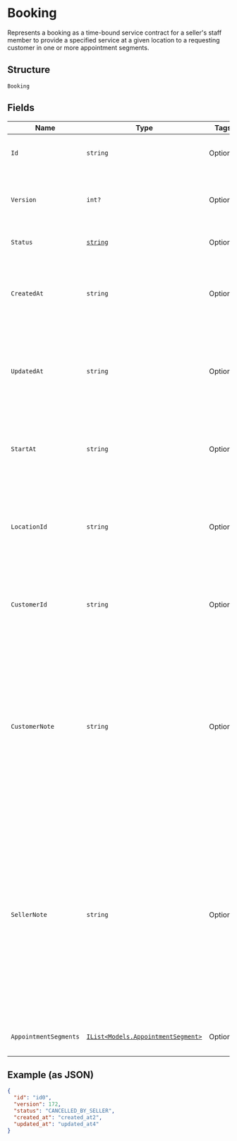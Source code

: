 
# Booking

Represents a booking as a time-bound service contract for a seller's staff member to provide a specified service
at a given location to a requesting customer in one or more appointment segments.

## Structure

`Booking`

## Fields

| Name | Type | Tags | Description |
|  --- | --- | --- | --- |
| `Id` | `string` | Optional | A unique ID of this object representing a booking. |
| `Version` | `int?` | Optional | The revision number for the booking used for optimistic concurrency. |
| `Status` | [`string`](/doc/models/booking-status.md) | Optional | Supported booking statuses. |
| `CreatedAt` | `string` | Optional | The timestamp specifying the creation time of this booking, in RFC 3339 format. |
| `UpdatedAt` | `string` | Optional | The timestamp specifying the most recent update time of this booking, in RFC 3339 format. |
| `StartAt` | `string` | Optional | The timestamp specifying the starting time of this booking, in RFC 3339 format. |
| `LocationId` | `string` | Optional | The ID of the [Location](/doc/models/location.md) object representing the location where the booked service is provided. |
| `CustomerId` | `string` | Optional | The ID of the [Customer](/doc/models/customer.md) object representing the customer receiving the booked service. |
| `CustomerNote` | `string` | Optional | The free-text field for the customer to supply notes about the booking. For example, the note can be preferences that cannot be expressed by supported attributes of a relevant [CatalogObject](/doc/models/catalog-object.md) instance.<br>**Constraints**: *Maximum Length*: `4096` |
| `SellerNote` | `string` | Optional | The free-text field for the seller to supply notes about the booking. For example, the note can be preferences that cannot be expressed by supported attributes of a specific [CatalogObject](/doc/models/catalog-object.md) instance.<br>This field should not be visible to customers.<br>**Constraints**: *Maximum Length*: `4096` |
| `AppointmentSegments` | [`IList<Models.AppointmentSegment>`](/doc/models/appointment-segment.md) | Optional | A list of appointment segments for this booking. |

## Example (as JSON)

```json
{
  "id": "id0",
  "version": 172,
  "status": "CANCELLED_BY_SELLER",
  "created_at": "created_at2",
  "updated_at": "updated_at4"
}
```

